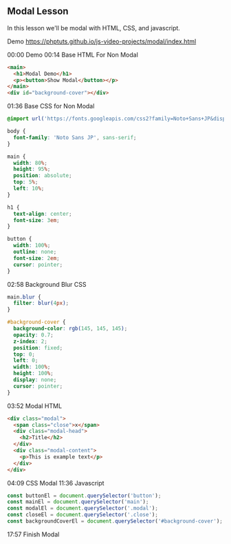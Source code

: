 ## Modal Lesson

In this lesson we'll be modal with HTML, CSS, and javascript.

Demo
https://phptuts.github.io/js-video-projects/modal/index.html

00:00 Demo
00:14 Base HTML For Non Modal

```html
<main>
  <h1>Modal Demo</h1>
  <p><button>Show Modal</button></p>
</main>
<div id="background-cover"></div>
```

01:36 Base CSS for Non Modal

```css
@import url('https://fonts.googleapis.com/css2?family=Noto+Sans+JP&display=swap');

body {
  font-family: 'Noto Sans JP', sans-serif;
}

main {
  width: 80%;
  height: 95%;
  position: absolute;
  top: 5%;
  left: 10%;
}

h1 {
  text-align: center;
  font-size: 3em;
}

button {
  width: 100%;
  outline: none;
  font-size: 2em;
  cursor: pointer;
}
```

02:58 Background Blur CSS

```css
main.blur {
  filter: blur(4px);
}

#background-cover {
  background-color: rgb(145, 145, 145);
  opacity: 0.7;
  z-index: 2;
  position: fixed;
  top: 0;
  left: 0;
  width: 100%;
  height: 100%;
  display: none;
  cursor: pointer;
}
```

03:52 Modal HTML

```html
<div class="modal">
  <span class="close">x</span>
  <div class="modal-head">
    <h2>Title</h2>
  </div>
  <div class="modal-content">
    <p>This is example text</p>
  </div>
</div>
```

04:09 CSS Modal
11:36 Javascript

```js
const buttonEl = document.querySelector('button');
const mainEl = document.querySelector('main');
const modalEl = document.querySelector('.modal');
const closeEl = document.querySelector('.close');
const backgroundCoverEl = document.querySelector('#background-cover');
```

17:57 Finish Modal
